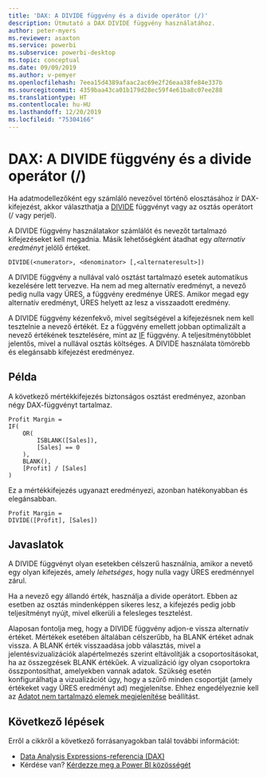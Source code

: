 ```yaml
---
title: 'DAX: A DIVIDE függvény és a divide operátor (/)'
description: Útmutató a DAX DIVIDE függvény használatához.
author: peter-myers
ms.reviewer: asaxton
ms.service: powerbi
ms.subservice: powerbi-desktop
ms.topic: conceptual
ms.date: 09/09/2019
ms.author: v-pemyer
ms.openlocfilehash: 7eea15d4389afaac2ac69e2f26eaa38fe84e337b
ms.sourcegitcommit: 4359baa43ca01b179d28ec59f4e61ba8c07ee288
ms.translationtype: HT
ms.contentlocale: hu-HU
ms.lasthandoff: 12/20/2019
ms.locfileid: "75304166"
---
```

# <a name="dax-divide-function-vs-divide-operator-"></a>DAX: A DIVIDE függvény és a divide operátor (/)

Ha adatmodellezőként egy számláló nevezővel történő elosztásához ír DAX-kifejezést, akkor választhatja a [DIVIDE](/dax/divide-function-dax) függvényt vagy az osztás operátort (/ vagy perjel).

A DIVIDE függvény használatakor számlálót és nevezőt tartalmazó kifejezéseket kell megadnia. Másik lehetőségként átadhat egy _alternatív eredményt_ jelölő értéket.

```dax
DIVIDE(<numerator>, <denominator> [,<alternateresult>])
```

A DIVIDE függvény a nullával való osztást tartalmazó esetek automatikus kezelésére lett tervezve. Ha nem ad meg alternatív eredményt, a nevező pedig nulla vagy ÜRES, a függvény eredménye ÜRES. Amikor megad egy alternatív eredményt, ÜRES helyett az lesz a visszaadott eredmény.

A DIVIDE függvény kézenfekvő, mivel segítségével a kifejezésnek nem kell tesztelnie a nevező értékét. Ez a függvény emellett jobban optimalizált a nevező értékének tesztelésére, mint az [IF](/dax/if-function-dax) függvény. A teljesítménytöbblet jelentős, mivel a nullával osztás költséges. A DIVIDE használata tömörebb és elegánsabb kifejezést eredményez.

## <a name="example"></a>Példa

A következő mértékkifejezés biztonságos osztást eredményez, azonban négy DAX-függvényt tartalmaz.

```dax
Profit Margin =
IF(
    OR(
        ISBLANK([Sales]),
        [Sales] == 0
    ),
    BLANK(),
    [Profit] / [Sales]
)
```

Ez a mértékkifejezés ugyanazt eredményezi, azonban hatékonyabban és elegánsabban.

```dax
Profit Margin =
DIVIDE([Profit], [Sales])
```

## <a name="recommendations"></a>Javaslatok

A DIVIDE függvényt olyan esetekben célszerű használnia, amikor a nevető egy olyan kifejezés, amely _lehetséges_, hogy nulla vagy ÜRES eredménnyel zárul.

Ha a nevező egy állandó érték, használja a divide operátort. Ebben az esetben az osztás mindenképpen sikeres lesz, a kifejezés pedig jobb teljesítményt nyújt, mivel elkerüli a felesleges tesztelést.

Alaposan fontolja meg, hogy a DIVIDE függvény adjon-e vissza alternatív értéket. Mértékek esetében általában célszerűbb, ha BLANK értéket adnak vissza. A BLANK érték visszaadása jobb választás, mivel a jelentésvizualizációk alapértelmezés szerint eltávolítják a csoportosításokat, ha az összegzések BLANK értékűek. A vizualizáció így olyan csoportokra összpontosíthat, amelyekben vannak adatok. Szükség esetén konfigurálhatja a vizualizációt úgy, hogy a szűrő minden csoportját (amely értékeket vagy ÜRES eredményt ad) megjelenítse. Ehhez engedélyeznie kell az [Adatot nem tartalmazó elemek megjelenítése](../desktop-show-items-no-data.md) beállítást.

## <a name="next-steps"></a>Következő lépések

Erről a cikkről a következő forrásanyagokban talál további információt:

- [Data Analysis Expressions-referencia (DAX)](/dax/)
- Kérdése van? [Kérdezze meg a Power BI közösségét](https://community.powerbi.com/)
